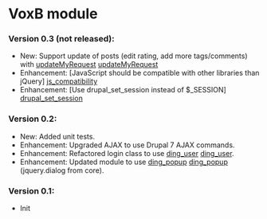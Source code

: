 VoxB module
==========

### Version 0.3 (not released):

* New: Support update of posts (edit rating, add more tags/comments) with [updateMyRequest] [updateMyRequest]
* Enhancement: [JavaScript should be compatible with other libraries than jQuery] [js_compatibility]
* Enhancement: [Use drupal_set_session instead of $_SESSION] [drupal_set_session]

### Version 0.2:

* New: Added unit tests.
* Enhancement: Upgraded AJAX to use Drupal 7 AJAX commands.
* Enhancement: Refactored login class to use [ding_user] [ding_user].
* Enhancement: Updated module to use [ding_popup] [ding_popup] (jquery.dialog from core).

### Version 0.1:

* Init

[ding_user]: https://github.com/ding2/ding_user
[ding_popup]: https://github.com/ding2/ding_popup
[js_compatibility]: http://drupal.org/node/224333#javascript_compatibility
[drupal_set_session]: http://drupal.org/node/224333#drupal_set_session
[updateMyRequest]: https://voxb.addi.dk/1.0/doc/voxb.html#Link51
